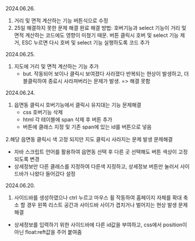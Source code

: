 2024.06.26.
1. 거리 및 면적 계산하는 기능 버튼식으로 수정
2. 25일 해결하지 못한 문제 해결 완료
   해결 방법: 호버기능과 select 기능이 거리 및 면적 계산하는 코드에도 영향이 미쳤기 때문.
               버튼 클릭시 호버 및 select 기능 제거, ESC 누르면 다시 호버 및 select 기능 실행하도록 코드 추가



2024.06.25.
1. 지도에 거리 및 면적 계산하는 기능 추가
   * but. 작동되어 보이나 클릭시 보여졌다 사라졌다 반복되는 현상이 발생하고, 더블클릭하여 종료시 사라져버리는 문제가 발생. => 해결 못함
  



2024.06.24.
1. 읍면동 클릭시 호버기능에서 클릭시 유지대는 기능 
   문제해결
   * css 호버기능 삭제
   * html 각 테이블에 span 삭제 후 버튼 추가
   * 버튼에 클래스 지정 및 기존 span에 있는 id를 버튼으로 넣음


2.해당 읍면동 클릭시 색 고정 되지만 지도 클릭시 사라지는 문제 발생
   문제해결
   * 자바 스크립트 언어를 활용하여 읍면동 선택 후 다른 곳 선택해도 버튼 색상이 고정되도록 변경
   * 상세정보만 다른 클래스를 지정하여 다른색 지정하고, 상세정보 버튼만 눌러서 사이드바가 나왔다 들어갔다 설정




2024.06.20.
1. 사이드바를 생성하였으나 ctrl 누르고 마우스 휠 작동하여 홈페이지 자체를 확대 축소 할 경우 왼쪽 리스트 공간과 사이드바 사이가 겹치거나 벌어지는 현상 발생
   문제해결
  * 상세정보를 입력하기 위한 사이드바에 다른 id값을 부여하고, css에서 position이 아닌 float:reft값을 주어 붙여줌
